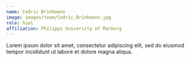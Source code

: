 ```yaml
---
name: Cedric Brinkmann
image: images/team/Cedric_Brinkmann.jpg
role: hiwi
affiliation: Philipps University of Marburg
---
```


Lorem ipsum dolor sit amet, consectetur adipiscing elit, sed do eiusmod tempor incididunt ut labore et dolore magna aliqua.
